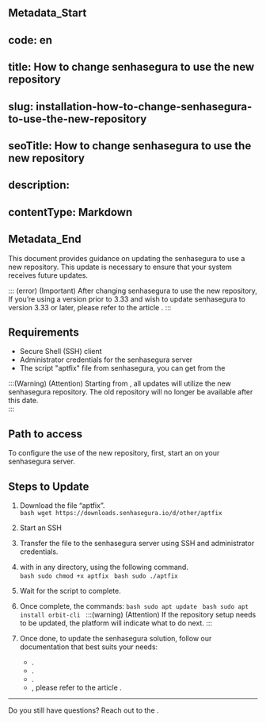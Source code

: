## Metadata_Start 
## code: en
## title: How to change senhasegura to use the new repository 
## slug: installation-how-to-change-senhasegura-to-use-the-new-repository 
## seoTitle: How to change senhasegura to use the new repository 
## description:  
## contentType: Markdown 
## Metadata_End
This document provides guidance on updating the senhasegura to use a new repository. This update is necessary to ensure that your system receives future updates.

::: (error) (Important)
After changing senhasegura to use the new repository, If you’re using a version prior to 3.33 and wish to update senhasegura to version 3.33 or later, please refer to the article .
:::

## Requirements

- Secure Shell (SSH) client  
- Administrator credentials for the senhasegura server  
- The script "aptfix" file from senhasegura, you can get from the 

:::(Warning) (Attention)
Starting from , all updates will utilize the new senhasegura repository. The old repository will no longer be available after this date.  
:::

## Path to access

To configure the use of the new repository, first, start an  on your senhasegura server.

## Steps to Update

1. Download the file “aptfix”.  
    `bash
    wget https://downloads.senhasegura.io/d/other/aptfix
    `
2. Start an SSH   
3. Transfer the file to the senhasegura server using SSH and administrator credentials.  
4.  with  in any directory, using the following command.  
    `bash
    sudo chmod +x aptfix
    `
    `bash
    sudo ./aptfix
    `
5. Wait for the script to complete.  
6. Once complete,  the commands:
    `bash
    sudo apt update
    `
    `bash
    sudo apt install orbit-cli
    `
:::(warning) (Attention)
If the repository setup needs to be updated, the platform will indicate what to do next.
:::

7. Once done, to update the senhasegura solution, follow our documentation that best suits your needs:

    - .
    - .
    - .
    - , please refer to the article .

* * *

Do you still have questions? Reach out to the .
